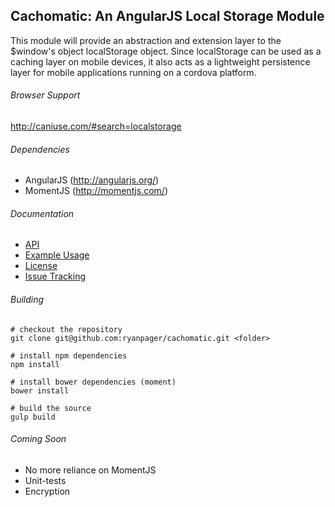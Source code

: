 ## Cachomatic: An AngularJS Local Storage Module

This module will provide an abstraction and extension layer to the $window's object localStorage object. Since localStorage can be used as a caching layer on mobile devices, it also acts as a lightweight persistence layer for mobile applications running on a cordova platform.

###### Browser Support

http://caniuse.com/#search=localstorage

###### Dependencies

* AngularJS (http://angularjs.org/)
* MomentJS (http://momentjs.com/)

###### Documentation

* [API](https://github.com/ryanpager/cachomatic/edit/master/API.md)
* [Example Usage](https://github.com/ryanpager/cachomatic/edit/master/example.html)
* [License](https://github.com/ryanpager/cachomatic/edit/master/LICENSE)
* [Issue Tracking](https://github.com/ryanpager/cachomatic/issues)

###### Building

```
# checkout the repository
git clone git@github.com:ryanpager/cachomatic.git <folder>

# install npm dependencies
npm install

# install bower dependencies (moment)
bower install

# build the source
gulp build
```

###### Coming Soon

* No more reliance on MomentJS
* Unit-tests
* Encryption
